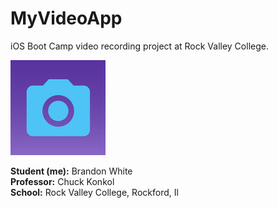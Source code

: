 MyVideoApp
==========

iOS Boot Camp video recording project at Rock Valley College.

![MyVideoApp icon](https://github.com/bwhite000/MyVideoApp/blob/master/MyVideoApp/Images.xcassets/MyVideoApp.appiconset/Icon-76%402x.png "MyVideoApp icon")

__Student (me):__ Brandon White  
__Professor:__ Chuck Konkol  
__School:__ Rock Valley College, Rockford, Il
